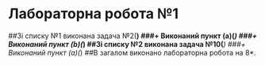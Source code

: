 # Лабораторна робота №1
##Зі списку №1 виконана задача №2(**)
###+ Виконаний пункт (a)(*)
###+ Виконаний пункт (b)(*)
##Зі списку №2 виконана задача №10(***)
###+ Виконаний пункт (a)(*)
##В загалом виконано лабораторна робота на 8*.

